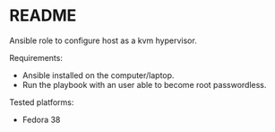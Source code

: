 README
======

Ansible role to configure host as a kvm hypervisor.

Requirements:

* Ansible installed on the computer/laptop.
* Run the playbook with an user able to become root passwordless.

Tested platforms:

* Fedora 38